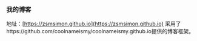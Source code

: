 ### 我的博客

地址：[https://zsmsimon.github.io](https://zsmsimon.github.io)
采用了https://github.com/coolnameismy/coolnameismy.github.io提供的博客框架。
